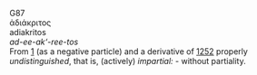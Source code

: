 G87  
ἀδιάκριτος  
adiakritos  
*ad-ee-ak‘-ree-tos*  
From [1](g0001) (as a negative particle) and a derivative of
[1252](g1252) properly *undistinguished*, that is, (actively)
*impartial:* - without partiality.  
